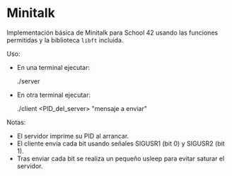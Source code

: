 # Minitalk

Implementación básica de Minitalk para School 42 usando las funciones permitidas y la biblioteca `libft` incluida.

Uso:

- En una terminal ejecutar:

  ./server

- En otra terminal ejecutar:

  ./client <PID_del_server> "mensaje a enviar"

Notas:

- El servidor imprime su PID al arrancar.
- El cliente envía cada bit usando señales SIGUSR1 (bit 0) y SIGUSR2 (bit 1).
- Tras enviar cada bit se realiza un pequeño usleep para evitar saturar el servidor.

